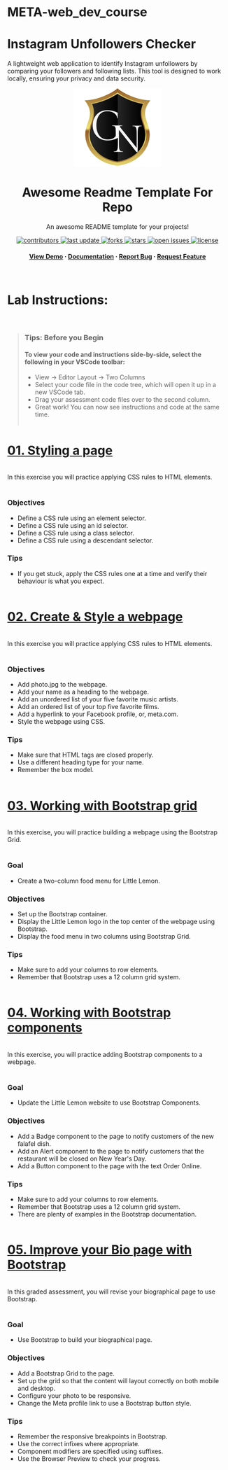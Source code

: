 # META-web_dev_course

# Instagram Unfollowers Checker

A lightweight web application to identify Instagram unfollowers by comparing your followers and following lists. This tool is designed to work locally, ensuring your privacy and data security.


<!--
Hey, thanks for using the awesome-readme-template template.
If you have any enhancements, then fork this project and create a pull request
or just open an issue with the label "enhancement".

Don't forget to give this project a star for additional support ;)
Maybe you can mention me or this repo in the acknowledgements too
-->
<div align="center">

  <img src="ln.png" alt="logo" width="200" height="auto" />
  <h1>Awesome Readme Template For Repo</h1>
  
  <p>
    An awesome README template for your projects! 
  </p>
  
  
<!-- Badges -->
<p>
  <a href="https://github.com/GiraldoNainggolan/IUC/graphs/contributors">
    <img src="https://img.shields.io/github/contributors/GiraldoNainggolan/IUC" alt="contributors" />
  </a>
  <a href="">
    <img src="https://img.shields.io/github/last-commit/GiraldoNainggolan/IUC" alt="last update" />
  </a>
  <a href="https://github.com/GiraldoNainggolan/IUC/network/members">
    <img src="https://img.shields.io/github/forks/GiraldoNainggolan/IUC" alt="forks" />
  </a>
  <a href="https://github.com/GiraldoNainggolan/IUC/stargazers">
    <img src="https://img.shields.io/github/stars/GiraldoNainggolan/IUC" alt="stars" />
  </a>
  <a href="https://github.com/GiraldoNainggolan/IUC/issues/">
    <img src="https://img.shields.io/github/issues/GiraldoNainggolan/IUC" alt="open issues" />
  </a>
  <a href="https://github.com/GiraldoNainggolan/IUC/blob/master/LICENSE">
    <img src="https://img.shields.io/github/license/GiraldoNainggolan/IUC.svg" alt="license" />
  </a>
</p>
   
<h4>
    <a href="https://github.com/GiraldoNainggolan/IUC">View Demo</a>
  <span> · </span>
    <a href="https://github.com/GiraldoNainggolan/IUC">Documentation</a>
  <span> · </span>
    <a href="https://github.com/GiraldoNainggolan/IUC/issues/">Report Bug</a>
  <span> · </span>
    <a href="https://github.com/GiraldoNainggolan/IUC/issues/">Request Feature</a>
  </h4>
</div>

<br />

# Lab Instructions:

<br>

> ### **Tips: Before you Begin**
> #### **To view your code and instructions side-by-side**, select the following in your VSCode toolbar:
> - View -> Editor Layout -> Two Columns
> - Select your code file in the code tree, which will open it up in a new VSCode tab.
> - Drag your assessment code files over to the second column. 
> - Great work! You can now see instructions and code at the same time. 
 <br><br> 

# [01. Styling a page](https://github.com/Silva-6/Meta-web_dev_intro/tree/main/01-style_a_page)

<br>
In this exercise you will practice applying CSS rules to HTML elements.<br><br>

### Objectives
- Define a CSS rule using an element selector.
- Define a CSS rule using an id selector.
- Define a CSS rule using a class selector.
- Define a CSS rule using a descendant selector.

### Tips

* If you get stuck, apply the CSS rules one at a time and verify their behaviour is what you expect.
<br><br>

# [02. Create & Style a webpage](https://github.com/Silva-6/Meta-web_dev_intro/tree/main/02-create_style_a_webpage)

<br>
In this exercise you will practice applying CSS rules to HTML elements.<br><br>

### Objectives
- Add photo.jpg to the webpage.
- Add your name as a heading to the webpage.
- Add an unordered list of your five favorite music artists.
- Add an ordered list of your top five favorite films.
- Add a hyperlink to your Facebook profile, or, meta.com.
- Style the webpage using CSS.

### Tips

* Make sure that HTML tags are closed properly.
* Use a different heading type for your name.
* Remember the box model.<br><br>

# [03. Working with Bootstrap grid](https://github.com/Silva-6/Meta-web_dev_intro/tree/main/03-boostrap_grid)

<br>
In this exercise, you will practice building a webpage using the Bootstrap Grid.<br><br>

### Goal
- Create a two-column food menu for Little Lemon.

### Objectives
- Set up the Bootstrap container.
- Display the Little Lemon logo in the top center of the webpage using Bootstrap.
- Display the food menu in two columns using Bootstrap Grid.

### Tips

* Make sure to add your columns to row elements.
* Remember that Bootstrap uses a 12 column grid system.<br><br>

# [04. Working with Bootstrap components](https://github.com/Silva-6/Meta-web_dev_intro/tree/main/04-boostrap_components)

<br>
In this exercise, you will practice adding Bootstrap components to a webpage.<br><br>

### Goal
- Update the Little Lemon website to use Bootstrap Components.

### Objectives
- Add a Badge component to the page to notify customers of the new falafel dish.
- Add an Alert component to the page to notify customers that the restaurant will be closed on New Year's Day.
- Add a Button component to the page with the text Order Online.

### Tips

* Make sure to add your columns to row elements.
* Remember that Bootstrap uses a 12 column grid system.
* There are plenty of examples in the Bootstrap documentation.<br><br>

# [05. Improve your Bio page with Bootstrap](https://github.com/Silva-6/Meta-web_dev_intro/tree/main/05-bootstrap_bio_page)

<br>
In this graded assessment, you will revise your biographical page to use Bootstrap.<br><br>

### Goal
- Use Bootstrap to build your biographical page.

### Objectives
- Add a Bootstrap Grid to the page.
- Set up the grid so that the content will layout correctly on both mobile and desktop.
- Configure your photo to be responsive.
- Change the Meta profile link to use a Bootstrap button style.

### Tips

* Remember the responsive breakpoints in Bootstrap.
* Use the correct infixes where appropriate.
* Component modifiers are specified using suffixes.
* Use the Browser Preview to check your progress.
